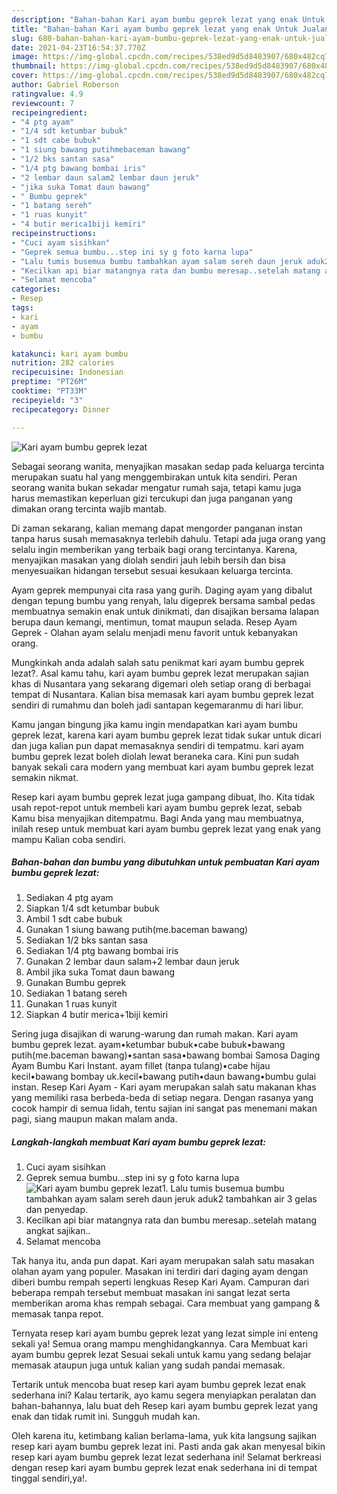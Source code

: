 ```yaml
---
description: "Bahan-bahan Kari ayam bumbu geprek lezat yang enak Untuk Jualan"
title: "Bahan-bahan Kari ayam bumbu geprek lezat yang enak Untuk Jualan"
slug: 680-bahan-bahan-kari-ayam-bumbu-geprek-lezat-yang-enak-untuk-jualan
date: 2021-04-23T16:54:37.770Z
image: https://img-global.cpcdn.com/recipes/538ed9d5d8483907/680x482cq70/kari-ayam-bumbu-geprek-lezat-foto-resep-utama.jpg
thumbnail: https://img-global.cpcdn.com/recipes/538ed9d5d8483907/680x482cq70/kari-ayam-bumbu-geprek-lezat-foto-resep-utama.jpg
cover: https://img-global.cpcdn.com/recipes/538ed9d5d8483907/680x482cq70/kari-ayam-bumbu-geprek-lezat-foto-resep-utama.jpg
author: Gabriel Roberson
ratingvalue: 4.9
reviewcount: 7
recipeingredient:
- "4 ptg ayam"
- "1/4 sdt ketumbar bubuk"
- "1 sdt cabe bubuk"
- "1 siung bawang putihmebaceman bawang"
- "1/2 bks santan sasa"
- "1/4 ptg bawang bombai iris"
- "2 lembar daun salam2 lembar daun jeruk"
- "jika suka Tomat daun bawang"
- " Bumbu geprek"
- "1 batang sereh"
- "1 ruas kunyit"
- "4 butir merica1biji kemiri"
recipeinstructions:
- "Cuci ayam sisihkan"
- "Geprek semua bumbu...step ini sy g foto karna lupa"
- "Lalu tumis busemua bumbu tambahkan ayam salam sereh daun jeruk aduk2 tambahkan air 3 gelas dan penyedap."
- "Kecilkan api biar matangnya rata dan bumbu meresap..setelah matang angkat sajikan.."
- "Selamat mencoba"
categories:
- Resep
tags:
- kari
- ayam
- bumbu

katakunci: kari ayam bumbu 
nutrition: 282 calories
recipecuisine: Indonesian
preptime: "PT26M"
cooktime: "PT33M"
recipeyield: "3"
recipecategory: Dinner

---
```



![Kari ayam bumbu geprek lezat](https://img-global.cpcdn.com/recipes/538ed9d5d8483907/680x482cq70/kari-ayam-bumbu-geprek-lezat-foto-resep-utama.jpg)

Sebagai seorang wanita, menyajikan masakan sedap pada keluarga tercinta merupakan suatu hal yang menggembirakan untuk kita sendiri. Peran seorang  wanita bukan sekadar mengatur rumah saja, tetapi kamu juga harus memastikan keperluan gizi tercukupi dan juga panganan yang dimakan orang tercinta wajib mantab.

Di zaman  sekarang, kalian memang dapat mengorder panganan instan tanpa harus susah memasaknya terlebih dahulu. Tetapi ada juga orang yang selalu ingin memberikan yang terbaik bagi orang tercintanya. Karena, menyajikan masakan yang diolah sendiri jauh lebih bersih dan bisa menyesuaikan hidangan tersebut sesuai kesukaan keluarga tercinta. 

Ayam geprek mempunyai cita rasa yang gurih. Daging ayam yang dibalut dengan tepung bumbu yang renyah, lalu digeprek bersama sambal pedas membuatnya semakin enak untuk dinikmati, dan disajikan bersama lalapan berupa daun kemangi, mentimun, tomat maupun selada. Resep Ayam Geprek - Olahan ayam selalu menjadi menu favorit untuk kebanyakan orang.

Mungkinkah anda adalah salah satu penikmat kari ayam bumbu geprek lezat?. Asal kamu tahu, kari ayam bumbu geprek lezat merupakan sajian khas di Nusantara yang sekarang digemari oleh setiap orang di berbagai tempat di Nusantara. Kalian bisa memasak kari ayam bumbu geprek lezat sendiri di rumahmu dan boleh jadi santapan kegemaranmu di hari libur.

Kamu jangan bingung jika kamu ingin mendapatkan kari ayam bumbu geprek lezat, karena kari ayam bumbu geprek lezat tidak sukar untuk dicari dan juga kalian pun dapat memasaknya sendiri di tempatmu. kari ayam bumbu geprek lezat boleh diolah lewat beraneka cara. Kini pun sudah banyak sekali cara modern yang membuat kari ayam bumbu geprek lezat semakin nikmat.

Resep kari ayam bumbu geprek lezat juga gampang dibuat, lho. Kita tidak usah repot-repot untuk membeli kari ayam bumbu geprek lezat, sebab Kamu bisa menyajikan ditempatmu. Bagi Anda yang mau membuatnya, inilah resep untuk membuat kari ayam bumbu geprek lezat yang enak yang mampu Kalian coba sendiri.

<!--inarticleads1-->

##### Bahan-bahan dan bumbu yang dibutuhkan untuk pembuatan Kari ayam bumbu geprek lezat:

1. Sediakan 4 ptg ayam
1. Siapkan 1/4 sdt ketumbar bubuk
1. Ambil 1 sdt cabe bubuk
1. Gunakan 1 siung bawang putih(me.baceman bawang)
1. Sediakan 1/2 bks santan sasa
1. Sediakan 1/4 ptg bawang bombai iris
1. Gunakan 2 lembar daun salam+2 lembar daun jeruk
1. Ambil jika suka Tomat daun bawang
1. Gunakan  Bumbu geprek
1. Sediakan 1 batang sereh
1. Gunakan 1 ruas kunyit
1. Siapkan 4 butir merica+1biji kemiri


Sering juga disajikan di warung-warung dan rumah makan. Kari ayam bumbu geprek lezat. ayam•ketumbar bubuk•cabe bubuk•bawang putih(me.baceman bawang)•santan sasa•bawang bombai Samosa Daging Ayam Bumbu Kari Instant. ayam fillet (tanpa tulang)•cabe hijau kecil•bawang bombay uk.kecil•bawang putih•daun bawang•bumbu gulai instan. Resep Kari Ayam - Kari ayam merupakan salah satu makanan khas yang memiliki rasa berbeda-beda di setiap negara. Dengan rasanya yang cocok hampir di semua lidah, tentu sajian ini sangat pas menemani makan pagi, siang maupun makan malam anda. 

<!--inarticleads2-->

##### Langkah-langkah membuat Kari ayam bumbu geprek lezat:

1. Cuci ayam sisihkan
1. Geprek semua bumbu...step ini sy g foto karna lupa
<img src="https://img-global.cpcdn.com/steps/840ad9416c21f3ec/160x128cq70/kari-ayam-bumbu-geprek-lezat-langkah-memasak-2-foto.jpg" alt="Kari ayam bumbu geprek lezat">1. Lalu tumis busemua bumbu tambahkan ayam salam sereh daun jeruk aduk2 tambahkan air 3 gelas dan penyedap.
1. Kecilkan api biar matangnya rata dan bumbu meresap..setelah matang angkat sajikan..
1. Selamat mencoba


Tak hanya itu, anda pun dapat. Kari ayam merupakan salah satu masakan olahan ayam yang populer. Masakan ini terdiri dari daging ayam dengan diberi bumbu rempah seperti lengkuas Resep Kari Ayam. Campuran dari beberapa rempah tersebut membuat masakan ini sangat lezat serta memberikan aroma khas rempah sebagai. Cara membuat yang gampang &amp; memasak tanpa repot. 

Ternyata resep kari ayam bumbu geprek lezat yang lezat simple ini enteng sekali ya! Semua orang mampu menghidangkannya. Cara Membuat kari ayam bumbu geprek lezat Sesuai sekali untuk kamu yang sedang belajar memasak ataupun juga untuk kalian yang sudah pandai memasak.

Tertarik untuk mencoba buat resep kari ayam bumbu geprek lezat enak sederhana ini? Kalau tertarik, ayo kamu segera menyiapkan peralatan dan bahan-bahannya, lalu buat deh Resep kari ayam bumbu geprek lezat yang enak dan tidak rumit ini. Sungguh mudah kan. 

Oleh karena itu, ketimbang kalian berlama-lama, yuk kita langsung sajikan resep kari ayam bumbu geprek lezat ini. Pasti anda gak akan menyesal bikin resep kari ayam bumbu geprek lezat lezat sederhana ini! Selamat berkreasi dengan resep kari ayam bumbu geprek lezat enak sederhana ini di tempat tinggal sendiri,ya!.

